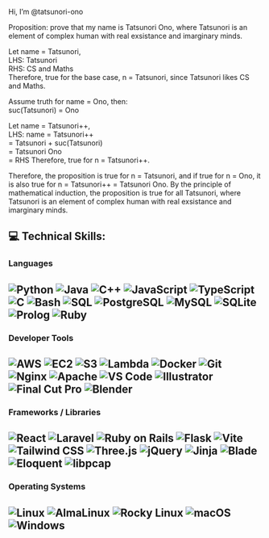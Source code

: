 Hi, I’m @tatsunori-ono

Proposition: prove that my name is Tatsunori Ono, where Tatsunori is an element of complex human with real exsistance and imarginary minds.

Let name = Tatsunori, <br />
LHS: Tatsunori <br />
RHS: CS and Maths <br />
Therefore, true for the base case, n = Tatsunori, since Tatsunori likes CS and Maths. <br />

Assume truth for name = Ono, then: <br />
suc(Tatsunori) = Ono

Let name = Tatsunori++, <br />
LHS: name = Tatsunori++ <br />
          = Tatsunori + suc(Tatsunori) <br />
          = Tatsunori Ono <br />
          = RHS
Therefore, true for n = Tatsunori++.

Therefore, the proposition is true for n = Tatsunori, and if true for n = Ono, it is also true for n = Tatsunori++ = Tatsunori Ono. By the principle of mathematical induction, the proposition is true for all Tatsunori, where Tatsunori is an element of complex human with real exsistance and imarginary minds.

## 💻 Technical Skills: 
### Languages
![Python](https://img.shields.io/badge/Python-3776AB?style=flat-square&logo=python&logoColor=white)
![Java](https://img.shields.io/badge/Java-007396?style=flat-square&logo=java&logoColor=white)
![C++](https://img.shields.io/badge/C++-00599C?style=flat-square&logo=cplusplus&logoColor=white)
![JavaScript](https://img.shields.io/badge/JavaScript-F7DF1E?style=flat-square&logo=javascript&logoColor=black)
![TypeScript](https://img.shields.io/badge/TypeScript-3178C6?style=flat-square&logo=typescript&logoColor=white)
![C](https://img.shields.io/badge/C-00599C?style=flat-square&logo=c&logoColor=white)
![Bash](https://img.shields.io/badge/Bash-4EAA25?style=flat-square&logo=gnubash&logoColor=white)
![SQL](https://img.shields.io/badge/SQL-4479A1?style=flat-square&logo=postgresql&logoColor=white)
![PostgreSQL](https://img.shields.io/badge/PostgreSQL-316192?style=flat-square&logo=postgresql&logoColor=white)
![MySQL](https://img.shields.io/badge/MySQL-4479A1?style=flat-square&logo=mysql&logoColor=white)
![SQLite](https://img.shields.io/badge/SQLite-07405E?style=flat-square&logo=sqlite&logoColor=white)
![Prolog](https://img.shields.io/badge/Prolog-FF6F00?style=flat-square)
![Ruby](https://img.shields.io/badge/Ruby-CC342D?style=flat-square&logo=ruby&logoColor=white)
---
### Developer Tools
![AWS](https://img.shields.io/badge/AWS-232F3E?style=flat-square&logo=amazonaws&logoColor=white)
![EC2](https://img.shields.io/badge/EC2-FF9900?style=flat-square&logo=amazonec2&logoColor=white)
![S3](https://img.shields.io/badge/S3-569A31?style=flat-square&logo=amazons3&logoColor=white)
![Lambda](https://img.shields.io/badge/Lambda-FF9900?style=flat-square&logo=awslambda&logoColor=white)
![Docker](https://img.shields.io/badge/Docker-2496ED?style=flat-square&logo=docker&logoColor=white)
![Git](https://img.shields.io/badge/Git-F05032?style=flat-square&logo=git&logoColor=white)
![Nginx](https://img.shields.io/badge/Nginx-009639?style=flat-square&logo=nginx&logoColor=white)
![Apache](https://img.shields.io/badge/Apache-D22128?style=flat-square&logo=apache&logoColor=white)
![VS Code](https://img.shields.io/badge/VS--Code-007ACC?style=flat-square&logo=visualstudiocode&logoColor=white)
![Illustrator](https://img.shields.io/badge/Illustrator-FF9A00?style=flat-square&logo=adobeillustrator&logoColor=white)
![Final Cut Pro](https://img.shields.io/badge/Final_Cut_Pro-999999?style=flat-square&logo=apple&logoColor=white)
![Blender](https://img.shields.io/badge/Blender-F5792A?style=flat-square&logo=blender&logoColor=white)
---
### Frameworks / Libraries
![React](https://img.shields.io/badge/React-20232A?style=flat-square&logo=react&logoColor=61DAFB)
![Laravel](https://img.shields.io/badge/Laravel-FF2D20?style=flat-square&logo=laravel&logoColor=white)
![Ruby on Rails](https://img.shields.io/badge/Rails-CC0000?style=flat-square&logo=rubyonrails&logoColor=white)
![Flask](https://img.shields.io/badge/Flask-000000?style=flat-square&logo=flask&logoColor=white)
![Vite](https://img.shields.io/badge/Vite-646CFF?style=flat-square&logo=vite&logoColor=white)
![Tailwind CSS](https://img.shields.io/badge/Tailwind_CSS-06B6D4?style=flat-square&logo=tailwindcss&logoColor=white)
![Three.js](https://img.shields.io/badge/Three.js-000000?style=flat-square&logo=threedotjs&logoColor=white)
![jQuery](https://img.shields.io/badge/jQuery-0769AD?style=flat-square&logo=jquery&logoColor=white)
![Jinja](https://img.shields.io/badge/Jinja-B41717?style=flat-square&logo=jinja&logoColor=white)
![Blade](https://img.shields.io/badge/Blade-FF2D20?style=flat-square&logo=laravel&logoColor=white)
![Eloquent](https://img.shields.io/badge/Eloquent-FF2D20?style=flat-square&logo=laravel&logoColor=white)
![libpcap](https://img.shields.io/badge/libpcap-333333?style=flat-square)
---
### Operating Systems
![Linux](https://img.shields.io/badge/Linux-FCC624?style=flat-square&logo=linux&logoColor=black)
![AlmaLinux](https://img.shields.io/badge/AlmaLinux-0F4761?style=flat-square&logo=almalinux&logoColor=white)
![Rocky Linux](https://img.shields.io/badge/Rocky_Linux-10B981?style=flat-square&logo=rockylinux&logoColor=white)
![macOS](https://img.shields.io/badge/macOS-000000?style=flat-square&logo=apple&logoColor=white)
![Windows](https://img.shields.io/badge/Windows-0078D6?style=flat-square&logo=windows&logoColor=white)
---



<!---
Tatsunori-Ono/Tatsunori-Ono is a ✨ special ✨ repository because its `README.md` (this file) appears on your GitHub profile.
You can click the Preview link to take a look at your changes.
--->
